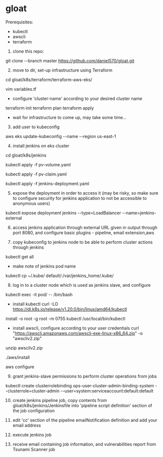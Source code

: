 # gloat

Prerequisites:
- kubectl
- awscli
- terraform

1. clone this repo:

git clone --branch master https://github.com/daniel570/gloat.git

2. move to dir, set-up infrastructure using Terraform

cd gloat/k8s/terraform/terraform-aws-eks/

vim variables.tf

* configure 'cluster-name' according to your desired cluster name

terraform init
terraform plan
terraform apply

* wait for infrastructure to come up, may take some time...

3. add user to kubeconfig

aws eks update-kubeconfig --name <cluster-name> --region us-east-1
  
4. install jenkins on eks cluster

cd gloat/k8s/jenkins

kubectl apply -f pv-volume.yaml

kubectl apply -f pv-claim.yaml

kubectl apply -f jenkins-deployment.yaml

5. expose the deployment in order to access it (may be risky, so make sure to configure security for jenkins application to not be accessible to anonymous users)

kubectl expose deployment jenkins --type=LoadBalancer --name=jenkins-external

6. access jenkins application through external URL given in output through port 8080, and configure basic plugins - pipeline, email extension,aws

7. copy kubeconfig to jenkins node to be able to perform cluster actions through jenkins

kubectl get all
* make note of jenkins pod name

kubectl cp ~/.kube/ default/<jenkins-pod>:/var/jenkins_home/.kube/ 
  
8. log in to a cluster node which is used as jenkins slave, and configure

kubectl exec -it pod/<jenkins-pod> -- /bin/bash
  
* install kubectl
curl -LO https://dl.k8s.io/release/v1.20.0/bin/linux/amd64/kubectl

install -o root -g root -m 0755 kubectl /usr/local/bin/kubectl

* install awscli, configure according to your user credentials
curl "https://awscli.amazonaws.com/awscli-exe-linux-x86_64.zip" -o "awscliv2.zip"

unzip awscliv2.zip

./aws/install

aws configure

9. grant jenkins-slave permissions to perform cluster operations from jobs

kubectl create clusterrolebinding ops-user-cluster-admin-binding-system --clusterrole=cluster-admin --user=system:serviceaccount:default:default

10. create jenkins pipeline job, copy contents from gloat/k8s/jenkins/Jenkinsfile into 'pipeline script definition' section of the job configuration 

11. edit 'cc' section of the pipeline emailNotification definition and add your email address

12. execute jenkins job

13. receive email containing job information, and vulnerabilities report from Tsunami Scanner job
